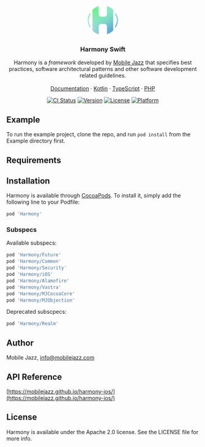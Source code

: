 <p align="center">
  <a href="https://harmony.mobilejazz.com">
    <img src="https://raw.githubusercontent.com/mobilejazz/metadata/master/images/icons/harmony.svg" alt="MJ Harmony logo" width="80" height="80">
  </a>

  <h3 align="center">Harmony Swift</h3>

  <p align="center">
    Harmony is a <em>framework</em> developed by <a href="https://mobilejazz.com">Mobile Jazz</a> that specifies best practices, software architectural patterns and other software development related guidelines.
    <br />
    <br />
    <a href="https://harmony.mobilejazz.com">Documentation</a>
    ·
    <a href="https://github.com/mobilejazz/harmony-kotlin">Kotlin</a>
    ·
    <a href="https://github.com/mobilejazz/harmony-typescript">TypeScript</a>
    ·
    <a href="https://github.com/mobilejazz/harmony-php">PHP</a>
  </p>
  
  <p align="center">
    <a href="https://travis-ci.org/mobilejazz/harmony-ios"><img alt="CI Status" src="http://img.shields.io/travis/mobilejazz/harmony-ios.svg?style=flat)"></a>
    <a href="http://cocoapods.org/pods/Harmony"><img alt="Version" src="https://img.shields.io/cocoapods/v/Harmony.svg?style=flat"></a>
    <a href="http://cocoapods.org/pods/Harmony"><img alt="License" src="https://img.shields.io/cocoapods/l/Harmony.svg?style=flat"></a>
    <a href="http://cocoapods.org/pods/Harmony"><img alt="Platform" src="https://img.shields.io/cocoapods/p/Harmony.svg?style=flat"></a>
  </p>
</p>

## Example

To run the example project, clone the repo, and run `pod install` from the Example directory first.

## Requirements

## Installation

Harmony is available through [CocoaPods](http://cocoapods.org). To install
it, simply add the following line to your Podfile:

```ruby
pod 'Harmony'
```
### Subspecs

Available subspecs:

```ruby
pod 'Harmony/Future'
pod 'Harmony/Common'
pod 'Harmony/Security'
pod 'Harmony/iOS'
pod 'Harmony/Alamofire'
pod 'Harmony/Vastra'
pod 'Harmony/MJCocoaCore'
pod 'Harmony/MJObjection'
```

Deprecated subscpecs:
```ruby
pod 'Harmony/Realm'
```

## Author

Mobile Jazz, info@mobilejazz.com

## API Reference 

[https://mobilejazz.github.io/harmony-ios/](https://mobilejazz.github.io/harmony-ios/)

## License

Harmony is available under the Apache 2.0 license. See the LICENSE file for more info.
